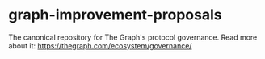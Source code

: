 # graph-improvement-proposals
The canonical repository for The Graph's protocol governance. Read more about it: https://thegraph.com/ecosystem/governance/

